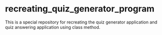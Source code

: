 # recreating_quiz_generator_program
This is a special repository for recreating the quiz generator application and quiz answering application using class method. 
